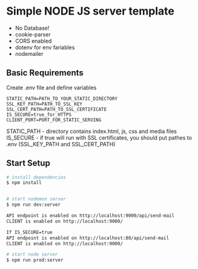 # Simple NODE JS server template

- No Database!
- cookie-parser
- CORS enabled
- dotenv for env fariables
- nodemailer

## Basic Requirements

Create .env file and define variables

```
STATIC_PATH=PATH_TO_YOUR_STATIC_DIRECTORY
SSL_KEY_PATH=PATH_TO_SSL_KEY
SSL_CERT_PATH=PATH_TO_SSL_CERTIFICATE
IS_SECURE=true_for_HTTPS
CLIENT_PORT=PORT_FOR_STATIC_SERVING
```

STATIC_PATH - directory contains index.html, js, css and media files
IS_SECURE - if true will run with SSL certificates, you should put pathes to .env (SSL_KEY_PATH and SSL_CERT_PATH)

## Start Setup

```bash
# install dependencies
$ npm install


# start nodemon server
$ npm run dev:server

API endpoint is enabled on http://localhost:9000/api/send-mail
CLIENT is enabled on http://localhost:9000/

If IS_SECURE=true
API endpoint is enabled on http://localhost:80/api/send-mail
CLIENT is enabled on http://localhost:9000/

# start node server
$ npm run prod:server

```
